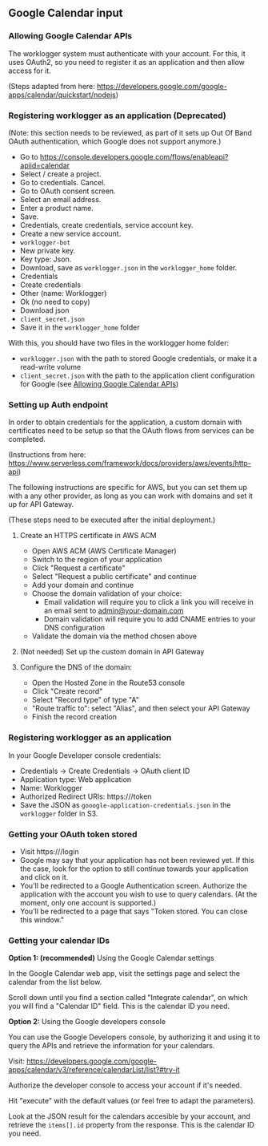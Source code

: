 ## Google Calendar input

### Allowing Google Calendar APIs

The worklogger system must authenticate with your account. For this, it uses OAuth2, so you need to register it as an application and then allow access for it.

(Steps adapted from here: https://developers.google.com/google-apps/calendar/quickstart/nodejs)

### Registering worklogger as an application (Deprecated)

(Note: this section needs to be reviewed, as part of it sets up Out Of Band OAuth authentication, which Google does not support anymore.)

- Go to https://console.developers.google.com/flows/enableapi?apiid=calendar
- Select / create a project.
- Go to credentials. Cancel.
- Go to OAuth consent screen.
- Select an email address.
- Enter a product name.
- Save.
- Credentials, create credentials, service account key.
- Create a new service account.
- `worklogger-bot`
- New private key.
- Key type: Json.
- Download, save as `worklogger.json` in the `worklogger_home` folder.
- Credentials
- Create credentials
- Other (name: Worklogger)
- Ok (no need to copy)
- Download json
- `client_secret.json`
- Save it in the `worklogger_home` folder

With this, you should have two files in the worklogger home folder:

- `worklogger.json` with the path to stored Google credentials, or make it a read-write volume
- `client_secret.json` with the path to the application client configuration for Google (see [Allowing Google Calendar APIs](#allowing-google-calendar-apis))

### Setting up Auth endpoint

In order to obtain credentials for the application, a custom domain with certificates need to be setup so that the OAuth flows from services can be completed.

(Instructions from here: https://www.serverless.com/framework/docs/providers/aws/events/http-api)

The following instructions are specific for AWS, but you can set them up with a any other provider, as long as you can work with domains and set it up for API Gateway.

(These steps need to be executed after the initial deployment.)

1. Create an HTTPS certificate in AWS ACM

    - Open AWS ACM (AWS Certificate Manager)
    - Switch to the region of your application
    - Click "Request a certificate"
    - Select "Request a public certificate" and continue
    - Add your domain and continue
    - Choose the domain validation of your choice:
        - Email validation will require you to click a link you will receive in an email sent to admin@your-domain.com
        - Domain validation will require you to add CNAME entries to your DNS configuration
    - Validate the domain via the method chosen above

2. (Not needed) Set up the custom domain in API Gateway

3. Configure the DNS of the domain:

    - Open the Hosted Zone in the Route53 console
    - Click "Create record"
    - Select "Record type" of type "A"
    - "Route traffic to": select "Alias", and then select your API Gateway
    - Finish the record creation

### Registering worklogger as an application

In your Google Developer console credentials:

- Credentials -> Create Credentials -> OAuth client ID
- Application type: Web application
- Name: Worklogger
- Authorized Redirect URIs: https://<your custom domain from the previous auth endpoint>/token
- Save the JSON as `gooogle-application-credentials.json` in the `worklogger` folder in S3.

### Getting your OAuth token stored

- Visit https://<your custom domain from the previous auth endpoint>/login
- Google may say that your application has not been reviewed yet. If this the case, look for the option to still continue towards your application and click on it.
- You'll be redirected to a Google Authentication screen. Authorize the application with the account you wish to use to query calendars. (At the moment, only one account is supported.)
- You'll be redirected to a page that says "Token stored. You can close this window."

### Getting your calendar IDs

**Option 1: (recommended)** Using the Google Calendar settings

In the Google Calendar web app, visit the settings page and select the calendar from the list below.

Scroll down until you find a section called "Integrate calendar", on which you will find a "Calendar ID" field. This is the calendar ID you need.

**Option 2:** Using the Google developers console

You can use the Google Developers console, by authorizing it and using it to query the APIs and retrieve the information for your calendars.

Visit: https://developers.google.com/google-apps/calendar/v3/reference/calendarList/list?#try-it

Authorize the developer console to access your account if it's needed.

Hit "execute" with the default values (or feel free to adapt the parameters).

Look at the JSON result for the calendars accesible by your account, and retrieve the `items[].id` property from the response. This is the calendar ID you need.

